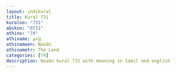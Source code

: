 ```yaml
---
layout: indikural
title: Kural 731
kuralno: "731"
abskno: "0731"
athino: "74"
athiname: நாடு
athinameen: Naadu
athinametr: The Land
categories: [74]
description: Naadu kural 731 with meaning in tamil and english 
---
```


